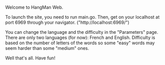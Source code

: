 Welcome to HangMan Web. 


To launch the site, you need to run main.go.
Then, get on your localhost at port 6969 through your navigator.
("http://localhost:6969/")

You can change the language and the difficulty in the "Parameters" page.
There are only two languages (for now): French and English.
Difficulty is based on the number of letters of the words so some "easy" words may seem harder than some "medium" ones.


Well that's all.
Have fun!
